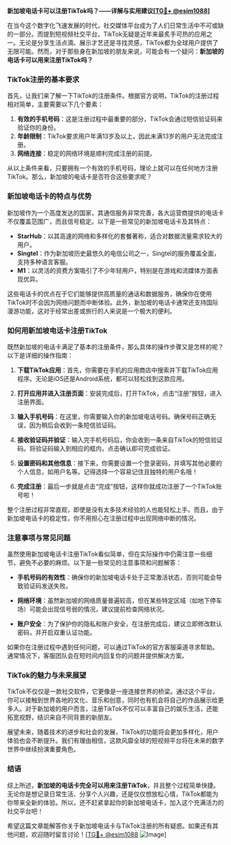 **新加坡电话卡可以注册TikTok吗？——详解与实用建议[[TG💪+ @esim1088](https://t.me/s/esim1088)]**

在当今这个数字化飞速发展的时代，社交媒体平台成为了人们日常生活中不可或缺的一部分。而提到短视频社交平台，TikTok无疑是近年来最炙手可热的应用之一。无论是分享生活点滴、展示才艺还是寻找灵感，TikTok都为全球用户提供了无限可能。然而，对于那些身在新加坡的朋友来说，可能会有一个疑问：**新加坡的电话卡可以用来注册TikTok吗？**

### TikTok注册的基本要求

首先，让我们来了解一下TikTok的注册条件。根据官方说明，TikTok的注册过程相对简单，主要需要以下几个要素：

1. **有效的手机号码**：这是注册过程中最重要的部分，TikTok会通过短信验证码来验证你的身份。
2. **年龄限制**：TikTok要求用户年满13岁及以上，因此未满13岁的用户无法完成注册。
3. **网络连接**：稳定的网络环境是顺利完成注册的前提。

从以上条件来看，只要拥有一个有效的手机号码，理论上就可以在任何地方注册TikTok。那么，新加坡的电话卡是否符合这些要求呢？

### 新加坡电话卡的特点与优势

新加坡作为一个高度发达的国家，其通信服务非常完善，各大运营商提供的电话卡不仅覆盖范围广，而且信号稳定。以下是一些常见的新加坡电话卡及其特点：

- **StarHub**：以其高速的网络和多样化的套餐著称，适合对数据流量需求较大的用户。
- **Singtel**：作为新加坡历史最悠久的电信公司之一，Singtel的服务覆盖全面，支持多种语言客服。
- **M1**：以灵活的资费方案吸引了不少年轻用户，特别是在游戏和流媒体方面表现优异。

这些电话卡的优点在于它们能够提供高质量的通话和数据服务，确保你在使用TikTok时不会因为网络问题而中断体验。此外，新加坡的电话卡通常还支持国际漫游功能，这对于经常出差或旅行的人来说是一个极大的便利。

### 如何用新加坡电话卡注册TikTok

既然新加坡的电话卡满足了基本的注册条件，那么具体的操作步骤又是怎样的呢？以下是详细的操作指南：

1. **下载TikTok应用**：首先，你需要在手机的应用商店中搜索并下载TikTok应用程序。无论是iOS还是Android系统，都可以轻松找到这款应用。
   
2. **打开应用并进入注册页面**：安装完成后，打开TikTok，点击“注册”按钮，进入注册界面。

3. **输入手机号码**：在这里，你需要输入你的新加坡电话号码。确保号码正确无误，因为稍后会收到一条短信验证码。

4. **接收验证码并验证**：输入完手机号码后，你会收到一条来自TikTok的短信验证码。将验证码输入到相应的框内，点击确认即可完成验证。

5. **设置密码和其他信息**：接下来，你需要设置一个登录密码，并填写其他必要的个人信息，如用户名等。记得选择一个容易记住且独特的用户名哦！

6. **完成注册**：最后一步就是点击“完成”按钮，这样你就成功注册了一个TikTok账号啦！

整个注册过程非常直观，即使是没有太多技术经验的人也能轻松上手。而且，由于新加坡电话卡的稳定性，你不用担心在注册过程中出现网络中断的情况。

### 注意事项与常见问题

虽然使用新加坡电话卡注册TikTok看似简单，但在实际操作中仍需注意一些细节，避免不必要的麻烦。以下是一些常见的注意事项和问题解答：

- **手机号码的有效性**：确保你的新加坡电话卡处于正常激活状态，否则可能会导致验证码发送失败。
  
- **网络环境**：虽然新加坡的网络质量普遍较高，但在某些特定区域（如地下停车场）可能会出现信号弱的情况，建议提前检查网络状况。

- **账户安全**：为了保护你的隐私和账户安全，在注册完成后，建议立即修改默认密码，并开启双重认证功能。

如果你在注册过程中遇到任何问题，可以通过TikTok的官方客服渠道寻求帮助。通常情况下，客服团队会在短时间内回复你的问题并提供解决方案。

### TikTok的魅力与未来展望

TikTok不仅仅是一款社交软件，它更像是一座连接世界的桥梁。通过这个平台，你可以接触到世界各地的文化、音乐和创意，同时也有机会将自己的作品展示给更多人。对于新加坡的用户而言，注册TikTok不仅可以丰富自己的娱乐生活，还能拓宽视野，结识来自不同背景的新朋友。

展望未来，随着技术的进步和社会的发展，TikTok的功能将会更加多样化，用户体验也会不断提升。我们有理由相信，这款风靡全球的短视频平台将在未来的数字世界中继续扮演重要角色。

### 结语

综上所述，**新加坡的电话卡完全可以用来注册TikTok**，并且整个过程简单快捷。无论你是想记录日常生活、分享个人兴趣，还是仅仅想放松心情，TikTok都能为你带来全新的体验。所以，还不赶紧拿起你的新加坡电话卡，加入这个充满活力的社交平台吧！

希望这篇文章能解答你关于新加坡电话卡与TikTok注册的所有疑惑。如果还有其他问题，欢迎随时留言讨论！[[TG💪+ @esim1088](https://t.me/s/esim1088) ![Image](https://i.postimg.cc/4NQfJmqS/Snipaste-2025-05-13-00-14-12.png)]